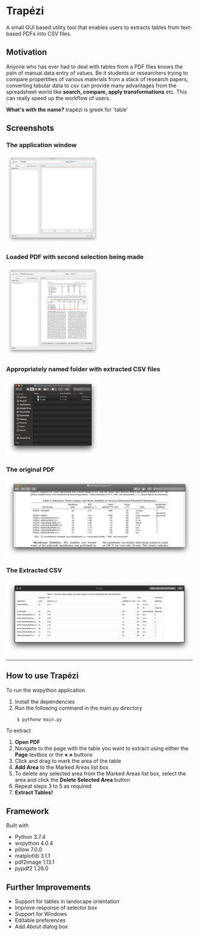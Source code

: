 # Trapézi

A small GUI based utility tool that enables users to extracts tables from text-based PDFs into CSV files.

## Motivation

Anyone who has ever had to deal with tables from a PDF files knows the pain of manual data entry of values. Be it students or researchers trying to compare propertities of various materials from a stack of research papers, converting tabular data to csv can provide many advantages from the spreadsheet world like **search, compare, apply transformations** etc. This can really speed up the workflow of users.

**What's with the name?**
trapézi is greek for 'table'

## Screenshots

### The application window

<img src="images/empty.png" width="50%" height="50%" title="empty application window">

### Loaded PDF with second selection being made

<img src="images/selection.png" width="50%" height="50%" title="selection of second area">

### Appropriately named folder with extracted CSV files

<img src="images/csvfiles.png" width="50%" height="50%" title="empty application window">

### The original PDF

![empty application window](<images/originalpdf.png>)

### The Extracted CSV

![empty application window](<images/csvout.png>)

---

## How to use Trapézi

To run the wxpython application

1. Install the dependencies
2. Run the following command in the main.py directory

```bash
    $ pythonw main.py
```

To extract

1. **Open PDF**
2. Navigate to the page with the table you want to extract using either the **Page** textbox or the **« »** buttons
3. Click and drag to mark the area of the table
4. **Add Area** to the Marked Areas list box
5. To delete any selected area from the Marked Areas list box, select the area and click the **Delete Selected Area** button
6. Repeat steps 3 to 5 as required
7. **Extract Tables!**

## Framework

Built with

* Python 3.7.4
* wxpython 4.0.4
* pillow 7.0.0
* matplotlib 3.1.1
* pdf2image 1.13.1
* pypdf2 1.26.0

## Further Improvements

* Support for tables in landscape orientation
* Improve response of selector box
* Support for Windows
* Editable preferences
* Add *About* dialog box
